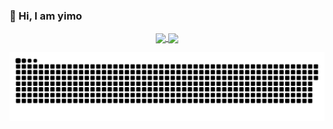 ### 👋  Hi, I am yimo
<p align="center">
  <a href="https://github.com/yimogit">
    <img
      align="center"
      height="150em"
      src="https://github-readme-stats.vercel.app/api?username=yimogit&show_icons=true&theme=vue"
    />
  </a>
  <a href="https://github.com/yimogit">
    <img
      align="center"
      height="150em"
      src="https://github-readme-stats.vercel.app/api/top-langs/?username=yimogit&layout=compact"
    />
  </a>
</p>
<picture>
  <source media="(prefers-color-scheme: dark)" srcset="https://raw.githubusercontent.com/yimogit/yimogit/output/github-contribution-grid-snake-dark.svg">
  <source media="(prefers-color-scheme: light)" srcset="https://raw.githubusercontent.com/yimogit/yimogit/output/github-contribution-grid-snake.svg">
  <img alt="github contribution grid snake animation" src="https://raw.githubusercontent.com/yimogit/yimogit/output/github-contribution-grid-snake.svg">
</picture>
